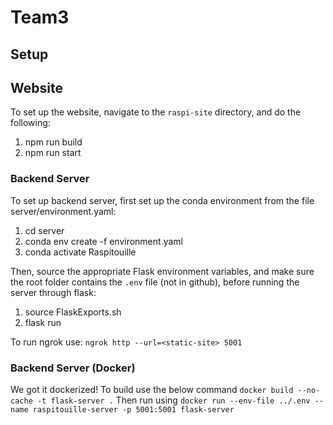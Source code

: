 # Team3

## Setup
## Website
To set up the website, navigate to the `raspi-site` directory, and do the following:
1) npm run build
2) npm run start

### Backend Server
To set up backend server, first set up the conda environment from the file server/environment.yaml:
1) cd server
2) conda env create -f environment.yaml
3) conda activate Raspitouille

Then, source the appropriate Flask environment variables, and make sure the root folder contains the `.env` file
(not in github), before running the server through flask:
1) source FlaskExports.sh
2) flask run

To run ngrok use:
`ngrok http --url=<static-site> 5001`

### Backend Server (Docker)
We got it dockerized! To build use the below command
`docker build --no-cache -t flask-server .`
Then run using 
`docker run --env-file ../.env --name raspitouille-server -p 5001:5001 flask-server`